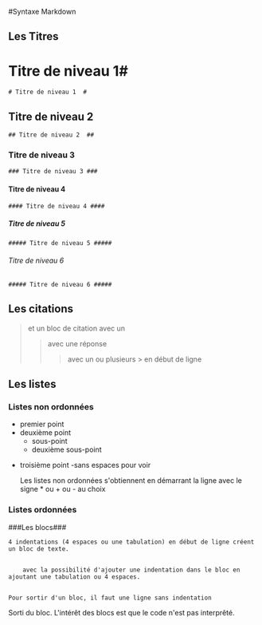 #Syntaxe Markdown 

## Les Titres  ##

# Titre de niveau 1#
    # Titre de niveau 1  #

## Titre de niveau 2  ##
    ## Titre de niveau 2  ##

### Titre de niveau 3 ###
    ### Titre de niveau 3 ###

#### Titre de niveau 4 ####
    #### Titre de niveau 4 ####

##### Titre de niveau 5 #####
    ##### Titre de niveau 5 #####

###### Titre de niveau 6 ######
    ##### Titre de niveau 6 #####


## Les citations ##


> et un bloc de citation avec un 
>> avec une réponse
>>> avec un ou plusieurs > en début de ligne

## Les listes ##

### Listes non ordonnées ###

*  premier point
*  deuxième point
	* sous-point
	* deuxième sous-point
+  troisième point
-sans espaces pour voir 

    Les listes non ordonnées s'obtiennent en démarrant la ligne avec le signe * ou + ou - au choix



### Listes ordonnées ###

###Les blocs###

    4 indentations (4 espaces ou une tabulation) en début de ligne créent un bloc de texte.
	

		avec la possibilité d'ajouter une indentation dans le bloc en ajoutant une tabulation ou 4 espaces.
    

    Pour sortir d'un bloc, il faut une ligne sans indentation

Sorti du bloc. L'intérêt des blocs est que le code n'est pas interprêté. 